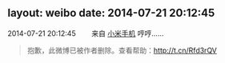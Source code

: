layout: weibo
date: 2014-07-21 20:12:45
---
2014-07-21 20:12:45  &nbsp;&nbsp;&nbsp;&nbsp;&nbsp;&nbsp; 来自 <a href="http://app.weibo.com/t/feed/22zMnn" rel="nofollow">小米手机</a>
哼哼……
>  抱歉，此微博已被作者删除。查看帮助：http://t.cn/Rfd3rQV
